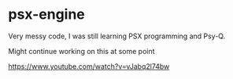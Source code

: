 # psx-engine

Very messy code, I was still learning PSX programming and Psy-Q.

Might continue working on this at some point

https://www.youtube.com/watch?v=vJabq2l74bw

